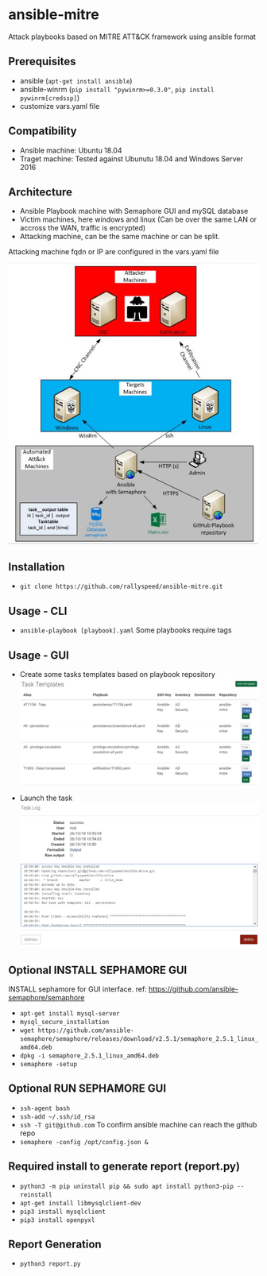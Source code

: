 # ansible-mitre
Attack playbooks based on MITRE ATT&CK framework using ansible format

## Prerequisites
- ansible (`apt-get install ansible`)
- ansible-winrm (`pip install "pywinrm>=0.3.0"`, `pip install pywinrm[credssp]`)
- customize vars.yaml file

## Compatibility
- Ansible machine: Ubuntu 18.04
- Traget machine: Tested against Ubunutu 18.04 and Windows Server 2016

## Architecture
 - Ansible Playbook machine with Semaphore GUI and mySQL database
 - Victim machines, here windows and linux (Can be over the same LAN or accross the WAN, traffic is encrypted)
 - Attacking machine, can be the same machine or can be split.
 
 Attacking machine fqdn or IP are configured in the vars.yaml file

![ScreenShot](archi.JPG)

## Installation
- `git clone https://github.com/rallyspeed/ansible-mitre.git`

## Usage - CLI
- `ansible-playbook [playbook].yaml`
 Some playbooks require tags
 
## Usage - GUI
- Create some tasks templates based on playbook repository
![ScreenShot](task-templates.JPG)

- Launch the task
![ScreenShot](task-running.JPG)

## Optional INSTALL SEPHAMORE GUI
INSTALL  sephamore for GUI interface. ref: https://github.com/ansible-semaphore/semaphore
 - `apt-get install mysql-server`
 - `mysql_secure_installation`
 - `wget https://github.com/ansible-semaphore/semaphore/releases/download/v2.5.1/semaphore_2.5.1_linux_amd64.deb`
 - `dpkg -i semaphore_2.5.1_linux_amd64.deb`
 - `semaphore -setup`
## Optional RUN SEPHAMORE GUI
 - `ssh-agent bash`
 - `ssh-add ~/.ssh/id_rsa`
 - `ssh -T git@github.com` To confirm ansible machine can reach the github repo
 - `semaphore -config /opt/config.json &`
 
## Required install to generate report (report.py)
 - `python3 -m pip uninstall pip && sudo apt install python3-pip --reinstall`
 - `apt-get install libmysqlclient-dev`
 - `pip3 install mysqlclient`
 - `pip3 install openpyxl`

## Report Generation
 - `python3 report.py`

